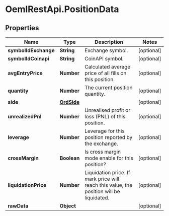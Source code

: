 # OemlRestApi.PositionData

## Properties

Name | Type | Description | Notes
------------ | ------------- | ------------- | -------------
**symbolIdExchange** | **String** | Exchange symbol. | [optional] 
**symbolIdCoinapi** | **String** | CoinAPI symbol. | [optional] 
**avgEntryPrice** | **Number** | Calculated average price of all fills on this position. | [optional] 
**quantity** | **Number** | The current position quantity. | [optional] 
**side** | [**OrdSide**](OrdSide.md) |  | [optional] 
**unrealizedPnl** | **Number** | Unrealised profit or loss (PNL) of this position. | [optional] 
**leverage** | **Number** | Leverage for this position reported by the exchange. | [optional] 
**crossMargin** | **Boolean** | Is cross margin mode enable for this position? | [optional] 
**liquidationPrice** | **Number** | Liquidation price. If mark price will reach this value, the position will be liquidated. | [optional] 
**rawData** | **Object** |  | [optional] 


